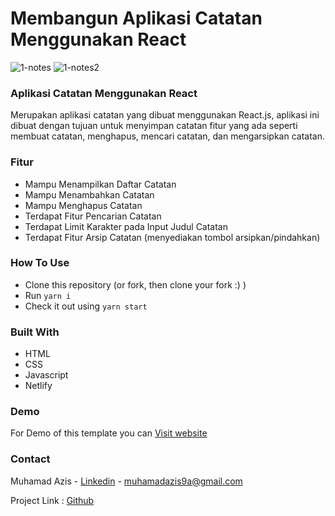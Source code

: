 # Membangun Aplikasi Catatan Menggunakan React
![1-notes](https://user-images.githubusercontent.com/88225954/176640276-80bd6488-e85b-41a9-8238-667de4718b28.png)
![1-notes2](https://user-images.githubusercontent.com/88225954/176640264-28ef2907-897c-438c-84d1-6c8eca5e011e.png)

### Aplikasi Catatan Menggunakan React
Merupakan aplikasi catatan yang dibuat menggunakan React.js, aplikasi ini dibuat dengan tujuan untuk menyimpan catatan fitur yang ada seperti membuat catatan, menghapus, mencari catatan, dan mengarsipkan catatan.

### Fitur
- Mampu Menampilkan Daftar Catatan
- Mampu Menambahkan Catatan
- Mampu Menghapus Catatan
- Terdapat Fitur Pencarian Catatan
- Terdapat Limit Karakter pada Input Judul Catatan
- Terdapat Fitur Arsip Catatan (menyediakan tombol arsipkan/pindahkan)

### How To Use
- Clone this repository (or fork, then clone your fork :) )
- Run `yarn i`
- Check it out using `yarn start`

### Built With
- HTML
- CSS
- Javascript
- Netlify

### Demo
For Demo of this template you can [Visit website](https://aplikasi-catatan.netlify.app/) 

### Contact

Muhamad Azis - [Linkedin](https://www.linkedin.com/in/muhamadazis32/) - muhamadazis9a@gmail.com

Project Link : [Github](https://github.com/muhamadAzis32/AplikasiCatatan-Menggunakan-React)
